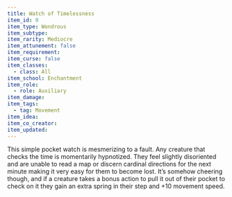 ```yaml
---
title: Watch of Timelessness
item_id: 9
item_type: Wondrous
item_subtype:
item_rarity: Mediocre
item_attunement: false
item_requirement:
item_curse: false
item_classes:
  - class: All
item_school: Enchantment
item_role:
  - role: Auxiliary
item_damage:
item_tags:
  - tag: Movement
item_idea:
item_co_creator:
item_updated:
---
```


This simple pocket watch is mesmerizing to a fault. Any creature that checks the time is momentarily hypnotized. They feel slightly disoriented and are unable to read a map or discern cardinal directions for the next minute making it very easy for them to become lost. It’s somehow cheering though, and if a creature takes a bonus action to pull it out of their pocket to check on it they gain an extra spring in their step and +10 movement speed.
